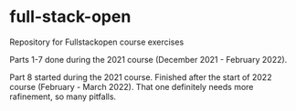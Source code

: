 # full-stack-open
Repository for Fullstackopen course exercises

<p>Parts 1-7 done during the 2021 course (December 2021 - February 2022).</p>
<p>Part 8 started during the 2021 course. Finished after the start of 2022 course (February - March 2022). That one definitely needs more rafinement, so many pitfalls.</p>
